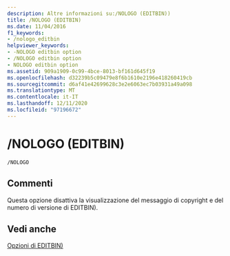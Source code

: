 ```yaml
---
description: Altre informazioni su:/NOLOGO (EDITBIN))
title: /NOLOGO (EDITBIN)
ms.date: 11/04/2016
f1_keywords:
- /nologo_editbin
helpviewer_keywords:
- -NOLOGO editbin option
- /NOLOGO editbin option
- NOLOGO editbin option
ms.assetid: 909a1909-0c99-4bce-8013-bf161d645f19
ms.openlocfilehash: d32239b5c09479e8f6b1610e2196e418260419cb
ms.sourcegitcommit: d6af41e42699628c3e2e6063ec7b03931a49a098
ms.translationtype: MT
ms.contentlocale: it-IT
ms.lasthandoff: 12/11/2020
ms.locfileid: "97196672"
---
```

# <a name="nologo-editbin"></a>/NOLOGO (EDITBIN)

```
/NOLOGO
```

## <a name="remarks"></a>Commenti

Questa opzione disattiva la visualizzazione del messaggio di copyright e del numero di versione di EDITBIN).

## <a name="see-also"></a>Vedi anche

[Opzioni di EDITBIN)](editbin-options.md)
